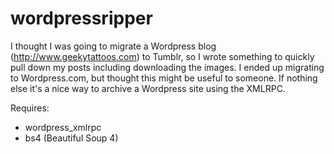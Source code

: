 # wordpressripper
I thought I was going to migrate a Wordpress blog (http://www.geekytattoos.com)
to Tumblr, so I wrote something to quickly pull down my posts including
downloading the images. I ended up migrating to Wordpress.com, but thought
this might be useful to someone. If nothing else it's a nice way to archive
a Wordpress site using the XMLRPC.

Requires:
- wordpress_xmlrpc
- bs4 (Beautiful Soup 4)
